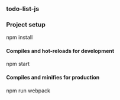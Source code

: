 ### todo-list-js

### Project setup

npm install

#### Compiles and hot-reloads for development

npm start

#### Compiles and minifies for production

npm run webpack
